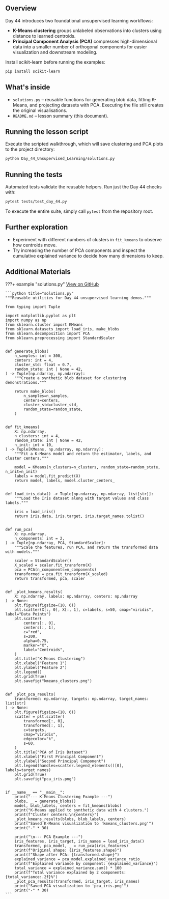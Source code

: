 ## Overview

Day 44 introduces two foundational unsupervised learning workflows:

- **K-Means clustering** groups unlabeled observations into clusters using
  distance to learned centroids.
- **Principal Component Analysis (PCA)** compresses high-dimensional data
  into a smaller number of orthogonal components for easier visualization
  and downstream modeling.

Install scikit-learn before running the examples:

```bash
pip install scikit-learn
```

## What's inside

- `solutions.py` – reusable functions for generating blob data, fitting
  K-Means, and projecting datasets with PCA. Executing the file still
  creates the original visualisations.
- `README.md` – lesson summary (this document).

## Running the lesson script

Execute the scripted walkthrough, which will save clustering and PCA plots
to the project directory:

```bash
python Day_44_Unsupervised_Learning/solutions.py
```

## Running the tests

Automated tests validate the reusable helpers. Run just the Day 44 checks
with:

```bash
pytest tests/test_day_44.py
```

To execute the entire suite, simply call `pytest` from the repository
root.

## Further exploration

- Experiment with different numbers of clusters in `fit_kmeans` to observe
  how centroids move.
- Try increasing the number of PCA components and inspect the cumulative
  explained variance to decide how many dimensions to keep.

## Additional Materials

???+ example "solutions.py"
[View on GitHub](https://github.com/saint2706/Coding-For-MBA/blob/main/Day_44_Unsupervised_Learning/solutions.py)

````
```python title="solutions.py"
"""Reusable utilities for Day 44 unsupervised learning demos."""

from typing import Tuple

import matplotlib.pyplot as plt
import numpy as np
from sklearn.cluster import KMeans
from sklearn.datasets import load_iris, make_blobs
from sklearn.decomposition import PCA
from sklearn.preprocessing import StandardScaler


def generate_blobs(
    n_samples: int = 300,
    centers: int = 4,
    cluster_std: float = 0.7,
    random_state: int | None = 42,
) -> Tuple[np.ndarray, np.ndarray]:
    """Create a synthetic blob dataset for clustering demonstrations."""

    return make_blobs(
        n_samples=n_samples,
        centers=centers,
        cluster_std=cluster_std,
        random_state=random_state,
    )


def fit_kmeans(
    X: np.ndarray,
    n_clusters: int = 4,
    random_state: int | None = 42,
    n_init: int = 10,
) -> Tuple[KMeans, np.ndarray, np.ndarray]:
    """Fit a K-Means model and return the estimator, labels, and cluster centers."""

    model = KMeans(n_clusters=n_clusters, random_state=random_state, n_init=n_init)
    labels = model.fit_predict(X)
    return model, labels, model.cluster_centers_


def load_iris_data() -> Tuple[np.ndarray, np.ndarray, list[str]]:
    """Load the Iris dataset along with target values and class labels."""

    iris = load_iris()
    return iris.data, iris.target, iris.target_names.tolist()


def run_pca(
    X: np.ndarray,
    n_components: int = 2,
) -> Tuple[np.ndarray, PCA, StandardScaler]:
    """Scale the features, run PCA, and return the transformed data with models."""

    scaler = StandardScaler()
    X_scaled = scaler.fit_transform(X)
    pca = PCA(n_components=n_components)
    transformed = pca.fit_transform(X_scaled)
    return transformed, pca, scaler


def _plot_kmeans_results(
    X: np.ndarray, labels: np.ndarray, centers: np.ndarray
) -> None:
    plt.figure(figsize=(10, 6))
    plt.scatter(X[:, 0], X[:, 1], c=labels, s=50, cmap="viridis", label="Data Points")
    plt.scatter(
        centers[:, 0],
        centers[:, 1],
        c="red",
        s=200,
        alpha=0.75,
        marker="X",
        label="Centroids",
    )
    plt.title("K-Means Clustering")
    plt.xlabel("Feature 1")
    plt.ylabel("Feature 2")
    plt.legend()
    plt.grid(True)
    plt.savefig("kmeans_clusters.png")


def _plot_pca_results(
    transformed: np.ndarray, targets: np.ndarray, target_names: list[str]
) -> None:
    plt.figure(figsize=(10, 6))
    scatter = plt.scatter(
        transformed[:, 0],
        transformed[:, 1],
        c=targets,
        cmap="viridis",
        edgecolor="k",
        s=60,
    )
    plt.title("PCA of Iris Dataset")
    plt.xlabel("First Principal Component")
    plt.ylabel("Second Principal Component")
    plt.legend(handles=scatter.legend_elements()[0], labels=target_names)
    plt.grid(True)
    plt.savefig("pca_iris.png")


if __name__ == "__main__":
    print("--- K-Means Clustering Example ---")
    blobs, _ = generate_blobs()
    model, blob_labels, centers = fit_kmeans(blobs)
    print("K-Means applied to synthetic data with 4 clusters.")
    print(f"Cluster centers:\n{centers}")
    _plot_kmeans_results(blobs, blob_labels, centers)
    print("Saved K-Means visualization to 'kmeans_clusters.png'")
    print("-" * 30)

    print("\n--- PCA Example ---")
    iris_features, iris_target, iris_names = load_iris_data()
    transformed, pca_model, _ = run_pca(iris_features)
    print(f"Original shape: {iris_features.shape}")
    print(f"Shape after PCA: {transformed.shape}")
    explained_variance = pca_model.explained_variance_ratio_
    print(f"Explained variance by component: {explained_variance}")
    total_variance = explained_variance.sum() * 100
    print(f"Total variance explained by 2 components: {total_variance:.2f}%")
    _plot_pca_results(transformed, iris_target, iris_names)
    print("Saved PCA visualization to 'pca_iris.png'")
    print("-" * 30)
```
````

